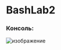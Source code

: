 # BashLab2

### Консоль:
![изображение](https://user-images.githubusercontent.com/86802257/159727646-b036b720-18d2-43d9-8983-dc7c56fc4a17.png)
